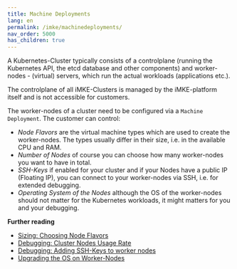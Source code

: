 ```yaml
---
title: Machine Deployments
lang: en
permalink: /imke/machinedeployments/
nav_order: 5000
has_children: true
---
```


A Kubernetes-Cluster typically consists of a controlplane (running the Kubernetes API, the etcd database and other components) and worker-nodes - (virtual) servers, which run the actual workloads (applications etc.).

The controlplane of all iMKE-Clusters is managed by the iMKE-platform itself and is not accessible for customers.

The worker-nodes of a cluster need to be configured via a `Machine Deployment`. The customer can control:

* *Node Flavors* are the virtual machine types which are used to create the worker-nodes. The types usually differ in their size, i.e. in the available CPU and RAM.
* *Number of Nodes* of course you can choose how many worker-nodes you want to have in total.
* *SSH-Keys* if enabled for your cluster and if your Nodes have a public IP (Floating IP), you can connect to your worker-nodes via SSH, i.e. for extended debugging.
* *Operating System of the Nodes* although the OS of the worker-nodes should not matter for the Kubernetes workloads, it might matters for you and your debugging.

**Further reading**
* [Sizing: Choosing Node Flavors](/imke/machindeployments/nodeflavors/)
* [Debugging: Cluster Nodes Usage Rate](/imke/machinedeployments/clusternodesusagerate/)
* [Debugging: Adding SSH-Keys to worker nodes](/imke/machinedeployments/add_ssh_key/)
* [Upgrading the OS on Worker-Nodes](/imke/machinedeployments/upgradingnodeos/)
